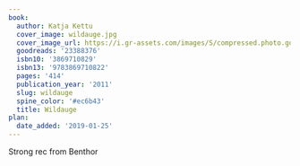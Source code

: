 ```yaml
---
book:
  author: Katja Kettu
  cover_image: wildauge.jpg
  cover_image_url: https://i.gr-assets.com/images/S/compressed.photo.goodreads.com/books/1413564923l/23388376._SX98_.jpg
  goodreads: '23388376'
  isbn10: '3869710829'
  isbn13: '9783869710822'
  pages: '414'
  publication_year: '2011'
  slug: wildauge
  spine_color: '#ec6b43'
  title: Wildauge
plan:
  date_added: '2019-01-25'
---
```


Strong rec from Benthor
